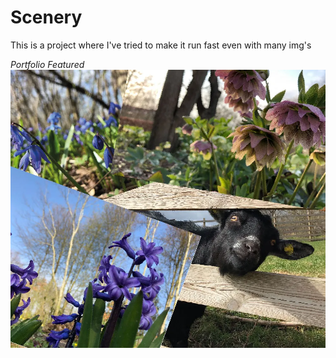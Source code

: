 # Scenery
This is a project where I've tried to make it run fast even with many img's

_Portfolio_ _Featured_
![Thumbnail for my project, Scenery, consisting of a collab of different images](https://github.com/JHErholt/scenery/blob/main/scenery_thumbnail.webp?raw=true)
